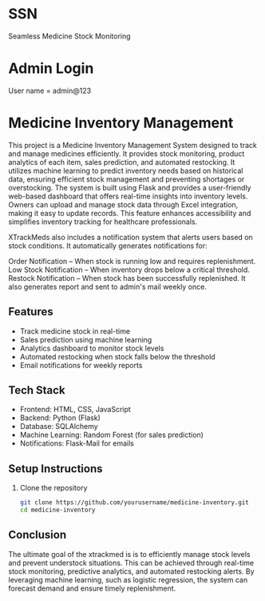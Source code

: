 # SSN
Seamless Medicine Stock Monitoring

# Admin Login
User name = admin@123

# Medicine Inventory Management

This project is a Medicine Inventory Management System designed to track and manage medicines efficiently. It provides stock monitoring, product analytics of each item, sales prediction, and automated restocking. It utilizes machine learning to predict inventory needs based on historical data, ensuring efficient stock management and preventing shortages or overstocking.
The system is built using Flask and provides a user-friendly web-based dashboard that offers real-time insights into inventory levels. Owners can upload and manage stock data through Excel integration, making it easy to update records. This feature enhances accessibility and simplifies inventory tracking for healthcare professionals.

XTrackMeds also includes a notification system that alerts users based on stock conditions. It automatically generates notifications for:

Order Notification – When stock is running low and requires replenishment.
Low Stock Notification – When inventory drops below a critical threshold.
Restock Notification – When stock has been successfully replenished.
It also generates report and sent to admin's mail weekly once.

## Features
- Track medicine stock in real-time  
- Sales prediction using machine learning  
- Analytics dashboard to monitor stock levels  
- Automated restocking when stock falls below the threshold  
- Email notifications for weekly reports  


## Tech Stack
- Frontend: HTML, CSS, JavaScript  
- Backend: Python (Flask)  
- Database: SQLAlchemy
- Machine Learning: Random Forest (for sales prediction)  
- Notifications: Flask-Mail for emails  


## Setup Instructions
1. Clone the repository  
   ```bash
   git clone https://github.com/yourusername/medicine-inventory.git
   cd medicine-inventory

## Conclusion
The ultimate goal of the xtrackmed is is to efficiently manage stock levels and prevent understock situations. This can be achieved through real-time stock monitoring, predictive analytics, and automated restocking alerts. By leveraging machine learning, such as logistic regression, the system can forecast demand and ensure timely replenishment.
